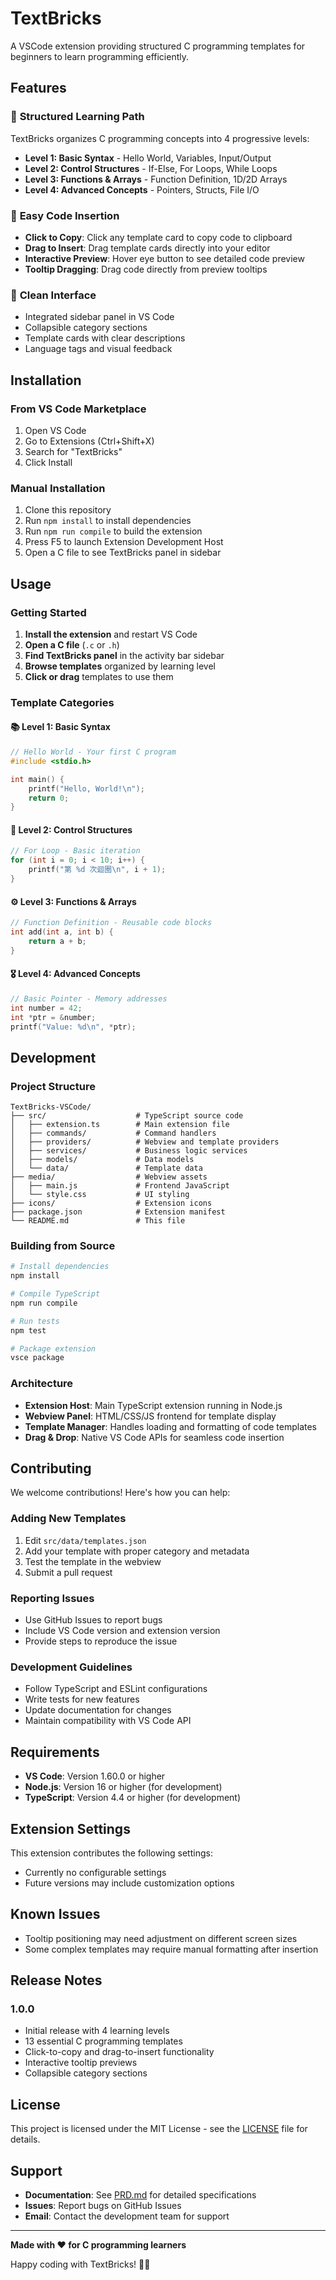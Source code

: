 # TextBricks

A VSCode extension providing structured C programming templates for beginners to learn programming efficiently.

<!-- TextBricks Logo -->

## Features

### 🎯 **Structured Learning Path**
TextBricks organizes C programming concepts into 4 progressive levels:

- **Level 1: Basic Syntax** - Hello World, Variables, Input/Output
- **Level 2: Control Structures** - If-Else, For Loops, While Loops  
- **Level 3: Functions & Arrays** - Function Definition, 1D/2D Arrays
- **Level 4: Advanced Concepts** - Pointers, Structs, File I/O

### 🚀 **Easy Code Insertion**
- **Click to Copy**: Click any template card to copy code to clipboard
- **Drag to Insert**: Drag template cards directly into your editor
- **Interactive Preview**: Hover eye button to see detailed code preview
- **Tooltip Dragging**: Drag code directly from preview tooltips

### 🎨 **Clean Interface**
- Integrated sidebar panel in VS Code
- Collapsible category sections
- Template cards with clear descriptions
- Language tags and visual feedback

## Installation

### From VS Code Marketplace
1. Open VS Code
2. Go to Extensions (Ctrl+Shift+X)
3. Search for "TextBricks"
4. Click Install

### Manual Installation
1. Clone this repository
2. Run `npm install` to install dependencies
3. Run `npm run compile` to build the extension
4. Press F5 to launch Extension Development Host
5. Open a C file to see TextBricks panel in sidebar

## Usage

### Getting Started
1. **Install the extension** and restart VS Code
2. **Open a C file** (`.c` or `.h`)
3. **Find TextBricks panel** in the activity bar sidebar
4. **Browse templates** organized by learning level
5. **Click or drag** templates to use them

### Template Categories

#### 📚 Level 1: Basic Syntax
```c
// Hello World - Your first C program
#include <stdio.h>

int main() {
    printf("Hello, World!\n");
    return 0;
}
```

#### 🔧 Level 2: Control Structures  
```c
// For Loop - Basic iteration
for (int i = 0; i < 10; i++) {
    printf("第 %d 次迴圈\n", i + 1);
}
```

#### ⚙️ Level 3: Functions & Arrays
```c
// Function Definition - Reusable code blocks
int add(int a, int b) {
    return a + b;
}
```

#### 🎖️ Level 4: Advanced Concepts
```c
// Basic Pointer - Memory addresses
int number = 42;
int *ptr = &number;
printf("Value: %d\n", *ptr);
```

## Development

### Project Structure
```
TextBricks-VSCode/
├── src/                    # TypeScript source code
│   ├── extension.ts        # Main extension file
│   ├── commands/           # Command handlers
│   ├── providers/          # Webview and template providers
│   ├── services/           # Business logic services
│   ├── models/             # Data models
│   └── data/               # Template data
├── media/                  # Webview assets
│   ├── main.js             # Frontend JavaScript
│   └── style.css           # UI styling
├── icons/                  # Extension icons
├── package.json            # Extension manifest
└── README.md               # This file
```

### Building from Source
```bash
# Install dependencies
npm install

# Compile TypeScript
npm run compile

# Run tests
npm test

# Package extension
vsce package
```

### Architecture

- **Extension Host**: Main TypeScript extension running in Node.js
- **Webview Panel**: HTML/CSS/JS frontend for template display
- **Template Manager**: Handles loading and formatting of code templates
- **Drag & Drop**: Native VS Code APIs for seamless code insertion

## Contributing

We welcome contributions! Here's how you can help:

### Adding New Templates
1. Edit `src/data/templates.json`
2. Add your template with proper category and metadata
3. Test the template in the webview
4. Submit a pull request

### Reporting Issues
- Use GitHub Issues to report bugs
- Include VS Code version and extension version
- Provide steps to reproduce the issue

### Development Guidelines
- Follow TypeScript and ESLint configurations
- Write tests for new features
- Update documentation for changes
- Maintain compatibility with VS Code API

## Requirements

- **VS Code**: Version 1.60.0 or higher
- **Node.js**: Version 16 or higher (for development)
- **TypeScript**: Version 4.4 or higher (for development)

## Extension Settings

This extension contributes the following settings:

- Currently no configurable settings
- Future versions may include customization options

## Known Issues

- Tooltip positioning may need adjustment on different screen sizes
- Some complex templates may require manual formatting after insertion

## Release Notes

### 1.0.0
- Initial release with 4 learning levels
- 13 essential C programming templates
- Click-to-copy and drag-to-insert functionality
- Interactive tooltip previews
- Collapsible category sections

## License

This project is licensed under the MIT License - see the [LICENSE](LICENSE) file for details.

## Support

- **Documentation**: See [PRD.md](PRD.md) for detailed specifications
- **Issues**: Report bugs on GitHub Issues
- **Email**: Contact the development team for support

---

**Made with ❤️ for C programming learners**

Happy coding with TextBricks! 🧱✨